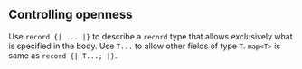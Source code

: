 ## Controlling openness

Use `record {| ... |}` to describe a `record` type that allows exclusively what is specified in the body. Use `T...` to allow other fields of type `T`. `map<T>` is same as `record {| T...; |}`.